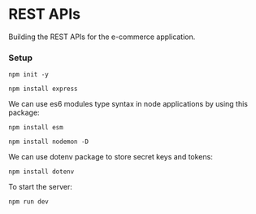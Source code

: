 # REST APIs

Building the REST APIs for the e-commerce application.

### Setup

```
npm init -y
```

```
npm install express
```

We can use es6 modules type syntax in node applications by using this package:

```
npm install esm
```

```
npm install nodemon -D
```

We can use dotenv package to store secret keys and tokens:

```
npm install dotenv
```

To start the server:

```
npm run dev
```
